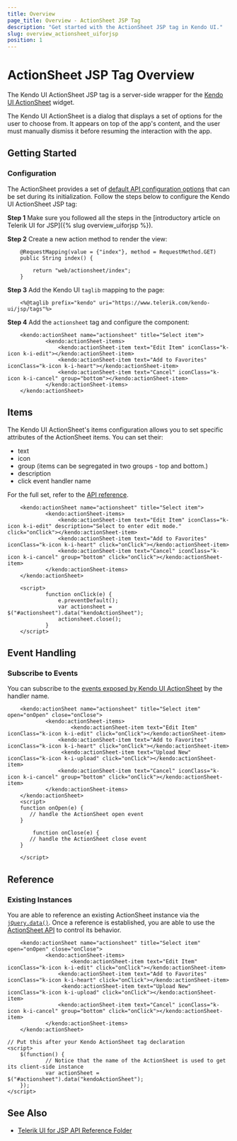 ```yaml
---
title: Overview
page_title: Overview - ActionSheet JSP Tag 
description: "Get started with the ActionSheet JSP tag in Kendo UI."
slug: overview_actionsheet_uiforjsp
position: 1
---
```


# ActionSheet JSP Tag Overview

The Kendo UI ActionSheet JSP tag is a server-side wrapper for the [Kendo UI ActionSheet](https://demos.telerik.com/kendo-ui/actionsheet/index) widget.

The Kendo UI ActionSheet is a dialog that displays a set of options for the user to choose from. It appears on top of the app's content, and the user must manually dismiss it before resuming the interaction with the app.

## Getting Started

### Configuration

The ActionSheet provides a set of [default API configuration options](/api/php/Kendo/UI/actionsheet) that can be set during its initialization. Follow the steps below to configure the Kendo UI ActionSheet JSP tag:

**Step 1** Make sure you followed all the steps in the [introductory article on Telerik UI for JSP]({% slug overview_uiforjsp %}).

**Step 2** Create a new action method to render the view:

        @RequestMapping(value = {"index"}, method = RequestMethod.GET)
        public String index() {

            return "web/actionsheet/index";
        }

**Step 3** Add the Kendo UI `taglib` mapping to the page:

        <%@taglib prefix="kendo" uri="https://www.telerik.com/kendo-ui/jsp/tags"%>

**Step 4** Add the `actionsheet` tag and configure the component:

        <kendo:actionSheet name="actionsheet" title="Select item">
                <kendo:actionSheet-items>
                	<kendo:actionSheet-item text="Edit Item" iconClass="k-icon k-i-edit"></kendo:actionSheet-item>
                	<kendo:actionSheet-item text="Add to Favorites" iconClass="k-icon k-i-heart"></kendo:actionSheet-item>
                	<kendo:actionSheet-item text="Cancel" iconClass="k-icon k-i-cancel" group="bottom"></kendo:actionSheet-item>
                </kendo:actionSheet-items>
        </kendo:actionSheet>

## Items

The Kendo UI ActionSheet's items configuration allows you to set specific attributes of the ActionSheet items. You can set their:

- text
- icon
- group (items can be segregated in two groups - top and bottom.)
- description 
- click event handler name

For the full set, refer to the [API reference](api/javascript/ui/actionsheet/configuration/items). 

        <kendo:actionSheet name="actionsheet" title="Select item">
                <kendo:actionSheet-items>
                	<kendo:actionSheet-item text="Edit Item" iconClass="k-icon k-i-edit" description="Select to enter edit mode." click="onClick"></kendo:actionSheet-item>
                	<kendo:actionSheet-item text="Add to Favorites" iconClass="k-icon k-i-heart" click="onClick"></kendo:actionSheet-item>
                	<kendo:actionSheet-item text="Cancel" iconClass="k-icon k-i-cancel" group="bottom" click="onClick"></kendo:actionSheet-item>
                </kendo:actionSheet-items>
        </kendo:actionSheet>

        <script>
    	        function onClick(e) {
        	        e.preventDefault();
        	        var actionsheet = $("#actionsheet").data("kendoActionSheet");
        	        actionsheet.close();
    	        }
        </script>

## Event Handling

### Subscribe to Events

You can subscribe to the [events exposed by Kendo UI ActionSheet](/api/javascript/ui/actionsheet#events) by the handler name.

        <kendo:actionSheet name="actionsheet" title="Select item" open="onOpen" close="onClose">
                <kendo:actionSheet-items>
                        <kendo:actionSheet-item text="Edit Item" iconClass="k-icon k-i-edit" click="onClick"></kendo:actionSheet-item>
                	<kendo:actionSheet-item text="Add to Favorites" iconClass="k-icon k-i-heart" click="onClick"></kendo:actionSheet-item>
                	 <kendo:actionSheet-item text="Upload New" iconClass="k-icon k-i-upload" click="onClick"></kendo:actionSheet-item>
                	<kendo:actionSheet-item text="Cancel" iconClass="k-icon k-i-cancel" group="bottom" click="onClick"></kendo:actionSheet-item>
                </kendo:actionSheet-items>
        </kendo:actionSheet>
        <script>
	    function onOpen(e) {
	       // handle the ActionSheet open event
	    }

            function onClose(e) {
	       // handle the ActionSheet close event
	    }
      
        </script>
## Reference

### Existing Instances

You are able to reference an existing ActionSheet instance via the [`jQuery.data()`](https://api.jquery.com/jQuery.data/). Once a reference is established, you are able to use the [ActionSheet API](/api/javascript/ui/actionsheet#methods) to control its behavior.

        <kendo:actionSheet name="actionsheet" title="Select item" open="onOpen" close="onClose">
                <kendo:actionSheet-items>
                        <kendo:actionSheet-item text="Edit Item" iconClass="k-icon k-i-edit" click="onClick"></kendo:actionSheet-item>
                	<kendo:actionSheet-item text="Add to Favorites" iconClass="k-icon k-i-heart" click="onClick"></kendo:actionSheet-item>
                	 <kendo:actionSheet-item text="Upload New" iconClass="k-icon k-i-upload" click="onClick"></kendo:actionSheet-item>
                	<kendo:actionSheet-item text="Cancel" iconClass="k-icon k-i-cancel" group="bottom" click="onClick"></kendo:actionSheet-item>
                </kendo:actionSheet-items>
        </kendo:actionSheet>
    
    // Put this after your Kendo ActionSheet tag declaration
    <script>
        $(function() {
                // Notice that the name of the ActionSheet is used to get its client-side instance
                var actionSheet = $("#actionsheet").data("kendoActionSheet");
        });
    </script>

## See Also

* [Telerik UI for JSP API Reference Folder](/api/jsp/actionsheet)
